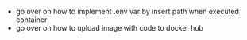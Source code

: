 * go over on how to implement .env var by insert path when executed container 
* go over on how to upload image with code to docker hub